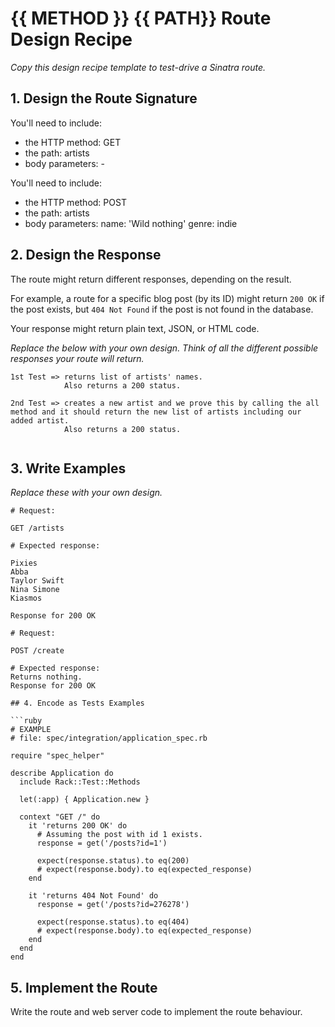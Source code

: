 # {{ METHOD }} {{ PATH}} Route Design Recipe

_Copy this design recipe template to test-drive a Sinatra route._

## 1. Design the Route Signature

 
You'll need to include:
  * the HTTP method: GET 
  * the path: artists 
  * body parameters: -

You'll need to include:
  * the HTTP method: POST
  * the path: artists 
  * body parameters: name: 'Wild nothing' genre: indie

## 2. Design the Response

The route might return different responses, depending on the result.

For example, a route for a specific blog post (by its ID) might return `200 OK` if the post exists, but `404 Not Found` if the post is not found in the database.

Your response might return plain text, JSON, or HTML code. 

_Replace the below with your own design. Think of all the different possible responses your route will return._

```
1st Test => returns list of artists' names.
            Also returns a 200 status.

2nd Test => creates a new artist and we prove this by calling the all method and it should return the new list of artists including our added artist.  
            Also returns a 200 status.


```

## 3. Write Examples

_Replace these with your own design._

```
# Request:

GET /artists

# Expected response:

Pixies
Abba
Taylor Swift
Nina Simone
Kiasmos

Response for 200 OK
```

```
# Request:

POST /create

# Expected response:
Returns nothing.
Response for 200 OK

## 4. Encode as Tests Examples

```ruby
# EXAMPLE
# file: spec/integration/application_spec.rb

require "spec_helper"

describe Application do
  include Rack::Test::Methods

  let(:app) { Application.new }

  context "GET /" do
    it 'returns 200 OK' do
      # Assuming the post with id 1 exists.
      response = get('/posts?id=1')

      expect(response.status).to eq(200)
      # expect(response.body).to eq(expected_response)
    end

    it 'returns 404 Not Found' do
      response = get('/posts?id=276278')

      expect(response.status).to eq(404)
      # expect(response.body).to eq(expected_response)
    end
  end
end
```

## 5. Implement the Route

Write the route and web server code to implement the route behaviour.

